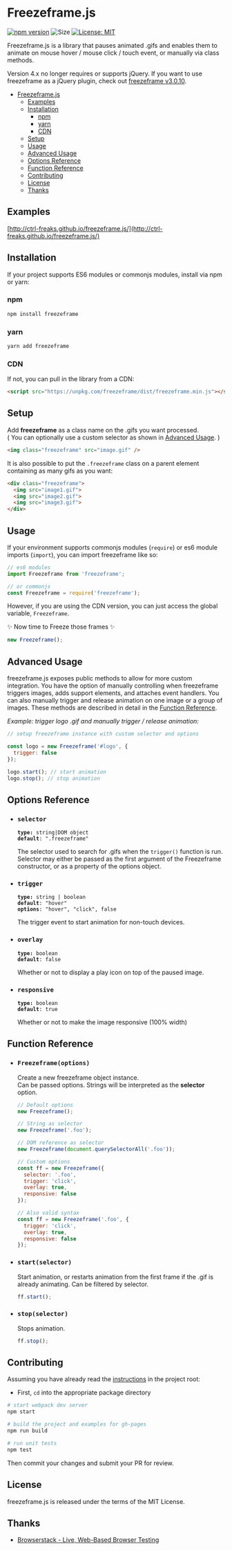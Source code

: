 # Freezeframe.js

[![npm version](https://badge.fury.io/js/freezeframe.svg)](https://badge.fury.io/js/freezeframe)
![Size](https://img.shields.io/github/size/ctrl-freaks/freezeframe.js/packages/freezeframe/dist/freezeframe.min.js.svg)
[![License: MIT](https://img.shields.io/badge/License-MIT-blue.svg)](https://opensource.org/licenses/MIT)

Freezeframe.js is a library that pauses animated .gifs and enables them to
animate on mouse hover / mouse click / touch event, or manually via class methods.

Version 4.x no longer requires or supports jQuery. If you want to use freezeframe as a jQuery
plugin, check out [freezeframe v3.0.10](https://github.com/ctrl-freaks/freezeframe.js/tree/archived/3.0.10).

- [Freezeframe.js](#Freezeframejs)
  - [Examples](#Examples)
  - [Installation](#Installation)
    - [npm](#npm)
    - [yarn](#yarn)
    - [CDN](#CDN)
  - [Setup](#Setup)
  - [Usage](#Usage)
  - [Advanced Usage](#Advanced-Usage)
  - [Options Reference](#Options-Reference)
  - [Function Reference](#Function-Reference)
  - [Contributing](#Contributing)
  - [License](#License)
  - [Thanks](#Thanks)

## Examples

[http://ctrl-freaks.github.io/freezeframe.js/](http://ctrl-freaks.github.io/freezeframe.js/)

## Installation

If your project supports ES6 modules or commonjs modules, install via npm or yarn:

### npm

```bash
npm install freezeframe
```

### yarn

```bash
yarn add freezeframe
```

### CDN

If not, you can pull in the library from a CDN:

```html
<script src="https://unpkg.com/freezeframe/dist/freezeframe.min.js"></script>
```

## Setup

Add **freezeframe** as a class name on the .gifs you want processed.  
( You can optionally use a custom selector as shown in [Advanced Usage](#advanced_usage). )

```html
<img class="freezeframe" src="image.gif" />
```

It is also possible to put the `.freezeframe` class on a parent element containing as many gifs as you want:

```html
<div class="freezeframe">
  <img src="image1.gif">
  <img src="image2.gif">
  <img src="image3.gif">
</div>
```

## Usage

If your environment supports commonjs modules (`require`) or es6 module imports (`import`), you can import freezeframe like so:

```js
// es6 modules
import Freezeframe from 'freezeframe';

// or commonjs
const Freezeframe = require('freezeframe');
```

However, if you are using the CDN version, you can just access the global variable, `Freezeframe`.

✨ Now time to Freeze those frames ✨

```js
new Freezeframe();
```

## Advanced Usage

freezeframe.js exposes public methods to allow for more custom integration. You 
have the option of manually controlling when freezeframe triggers images, adds 
support elements, and attaches event handlers. You can also manually trigger 
and release animation on one image or a group of images. These methods are 
described in detail in the [Function Reference](#function_reference).

*Example: trigger logo .gif and manually trigger / release animation:*

```js
// setup freezeframe instance with custom selector and options

const logo = new Freezeframe('#logo', {
  trigger: false
});

logo.start(); // start animation
logo.stop(); // stop animation
```

## Options Reference

- ### ```selector```

    <code><b>type:</b> string|DOM object</code>  
    <code><b>default</b>: ".freezeframe"</code>  

    The selector used to search for .gifs when the ```trigger()``` function is run.
    Selector may either be passed as the first argument of the Freezeframe constructor, or as a
    property of the options object.

- ### ```trigger```  

    <code><b>type:</b> string | boolean</code>  
    <code><b>default</b>: "hover"</code>  
    <code><b>options</b>: "hover", "click", false</code>  

    The trigger event to start animation for non-touch devices.

- ### ```overlay```  

    <code><b>type:</b> boolean</code>  
    <code><b>default</b>: false</code>  

    Whether or not to display a play icon on top of the paused image.

- ### ```responsive```  

    <code><b>type:</b> boolean</code>  
    <code><b>default</b>: true</code>  

    Whether or not to make the image responsive (100% width)

## Function Reference

- ### ```Freezeframe(options)```  

    Create a new freezeframe object instance.  
    Can be passed options. Strings will be interpreted as the **selector** option.

  ```js
  // Default options
  new Freezeframe();

  // String as selector
  new Freezeframe('.foo');

  // DOM reference as selector
  new Freezeframe(document.querySelectorAll('.foo'));

  // Custom options
  const ff = new Freezeframe({
    selector: '.foo',
    trigger: 'click',
    overlay: true,
    responsive: false
  });

  // Also valid syntax
  const ff = new Freezeframe('.foo', {
    trigger: 'click',
    overlay: true,
    responsive: false
  });
  ```

- ### ```start(selector)```

    Start animation, or restarts animation from the first frame if
    the .gif is already animating. Can be filtered by selector.

  ```js
  ff.start();
  ```

- ### ```stop(selector)```

    Stops animation.

  ```js
  ff.stop();
  ```

## Contributing

Assuming you have already read the [instructions](../../#contributing) in the project root:

- First, `cd` into the appropriate package directory

```bash
# start webpack dev server
npm start
```

```bash
# build the project and examples for gh-pages
npm run build
```

```bash
# run unit tests
npm test
```

Then commit your changes and submit your PR for review.

## License

freezeframe.js is released under the terms of the MIT License.

## Thanks

- [Browserstack - Live, Web-Based Browser Testing](https://www.browserstack.com/)
